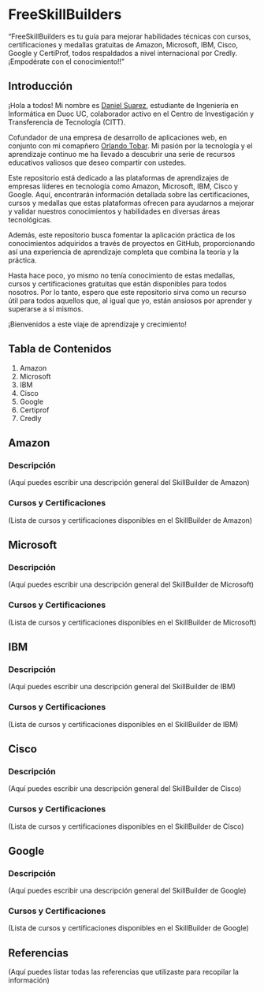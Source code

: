 # FreeSkillBuilders

“FreeSkillBuilders es tu guía para mejorar habilidades técnicas con cursos, certificaciones y medallas gratuitas de Amazon, Microsoft, IBM, Cisco, Google y CertiProf, todos respaldados a nivel internacional por Credly. ¡Empodérate con el conocimiento!!”

## Introducción

¡Hola a todos! Mi nombre es [Daniel Suarez](https://www.credly.com/users/daniel-josue-suarez-quevedo/badges), estudiante de Ingeniería en Informática en Duoc UC, colaborador activo en el Centro de Investigación y Transferencia de Tecnología (CITT).

Cofundador de una empresa de desarrollo de aplicaciones web, en conjunto con mi comapñero [Orlando Tobar](https://www.credly.com/users/orlando-jafet-tobar-diaz/badges). Mi pasión por la tecnología y el aprendizaje continuo me ha llevado a descubrir una serie de recursos educativos valiosos que deseo compartir con ustedes.

Este repositorio está dedicado a las plataformas de aprendizajes de empresas líderes en tecnología como Amazon, Microsoft, IBM, Cisco y Google. Aquí, encontrarán información detallada sobre las certificaciones, cursos y medallas que estas plataformas ofrecen para ayudarnos a mejorar y validar nuestros conocimientos y habilidades en diversas áreas tecnológicas.

Además, este repositorio busca fomentar la aplicación práctica de los conocimientos adquiridos a través de proyectos en GitHub, proporcionando así una experiencia de aprendizaje completa que combina la teoría y la práctica.

Hasta hace poco, yo mismo no tenía conocimiento de estas medallas, cursos y certificaciones gratuitas que están disponibles para todos nosotros. Por lo tanto, espero que este repositorio sirva como un recurso útil para todos aquellos que, al igual que yo, están ansiosos por aprender y superarse a sí mismos.

¡Bienvenidos a este viaje de aprendizaje y crecimiento!

## Tabla de Contenidos

1. Amazon
2. Microsoft
3. IBM
4. Cisco
5. Google
6. Certiprof
7. Credly

## Amazon

### Descripción

(Aquí puedes escribir una descripción general del SkillBuilder de Amazon)

### Cursos y Certificaciones

(Lista de cursos y certificaciones disponibles en el SkillBuilder de Amazon)

## Microsoft

### Descripción

(Aquí puedes escribir una descripción general del SkillBuilder de Microsoft)

### Cursos y Certificaciones

(Lista de cursos y certificaciones disponibles en el SkillBuilder de Microsoft)

## IBM

### Descripción

(Aquí puedes escribir una descripción general del SkillBuilder de IBM)

### Cursos y Certificaciones

(Lista de cursos y certificaciones disponibles en el SkillBuilder de IBM)

## Cisco

### Descripción

(Aquí puedes escribir una descripción general del SkillBuilder de Cisco)

### Cursos y Certificaciones

(Lista de cursos y certificaciones disponibles en el SkillBuilder de Cisco)

## Google

### Descripción

(Aquí puedes escribir una descripción general del SkillBuilder de Google)

### Cursos y Certificaciones

(Lista de cursos y certificaciones disponibles en el SkillBuilder de Google)

## Referencias

(Aquí puedes listar todas las referencias que utilizaste para recopilar la información)
